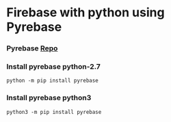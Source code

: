 # Firebase with python using Pyrebase

### Pyrebase [Repo](https://github.com/thisbejim/Pyrebase)

### Install pyrebase python-2.7
    python -m pip install pyrebase

### Install pyrebase python3
    python3 -m pip install pyrebase